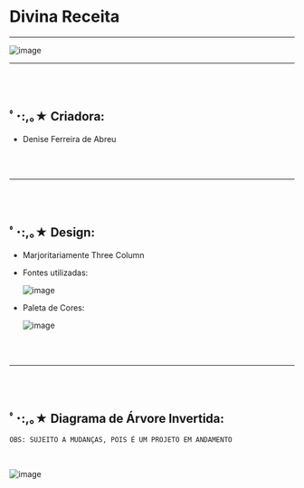 # Divina Receita
<hr>




![image](https://github.com/DeniseFer/Divina-Receita/assets/124710256/6e912b5f-8b44-47b7-a486-ad2d469add0d)


<hr>
<br>
<br>

 <h2> ﾟ･:,｡★ Criadora:</h2>

 - Denise Ferreira de Abreu
   
<br>
<br>
<hr>

<br>
<br>

 <h2> ﾟ･:,｡★ Design:</h2>

 - Marjoritariamente Three Column

 - Fontes utilizadas:

   ![image](https://github.com/DeniseFer/Divina-Receita/assets/124710256/085726a9-98ea-44c4-ac21-e0a6dfca38a3)

- Paleta de Cores:

  ![image](https://github.com/DeniseFer/Divina-Receita/assets/124710256/04c1de66-4102-4776-ad07-6c64ca829767)

<br>
<br>
<hr>

<br>
<br>
   <h2> ﾟ･:,｡★ Diagrama de Árvore Invertida:</h2>

   `OBS: SUJEITO A MUDANÇAS, POIS É UM PROJETO EM ANDAMENTO`


<br>

   ![image](https://github.com/DeniseFer/Divina-Receita/assets/124710256/5744b89d-97ec-4cac-9bc3-eac57708f4b1)

  






